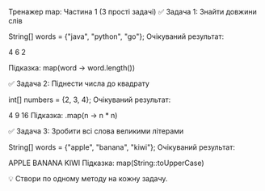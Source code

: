 Тренажер map: Частина 1 (3 прості задачі)
✅ Задача 1: Знайти довжини слів

String[] words = {"java", "python", "go"};
Очікуваний результат:

4
6
2

Підказка: map(word -> word.length())

✅ Задача 2: Піднести числа до квадрату

int[] numbers = {2, 3, 4};
Очікуваний результат:

4
9
16
Підказка: .map(n -> n * n)

✅ Задача 3: Зробити всі слова великими літерами

String[] words = {"apple", "banana", "kiwi"};
Очікуваний результат:

APPLE
BANANA
KIWI
Підказка: map(String::toUpperCase)

💡 Створи по одному методу на кожну задачу. 
